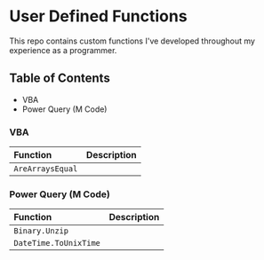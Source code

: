 # User Defined Functions

This repo contains custom functions I've developed throughout my experience as a programmer.

## Table of Contents

- VBA
- Power Query (M Code)

### VBA

|Function|Description|
|:-------|:----------|
|`AreArraysEqual`||

### Power Query (M Code)

|Function|Description|
|:-------|:----------|
|`Binary.Unzip`||
|`DateTime.ToUnixTime`||
